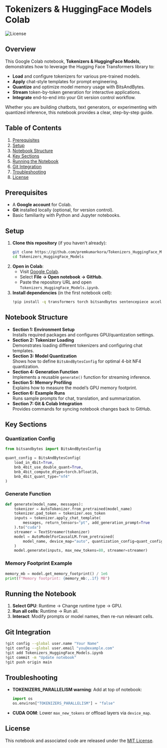 # Tokenizers & HuggingFace Models Colab


![License](https://img.shields.io/badge/License-MIT-blue.svg)

## Overview

This Google Colab notebook, **Tokenizers & HuggingFace Models**, demonstrates how to leverage the Hugging Face Transformers library to:

- **Load** and configure tokenizers for various pre-trained models.
- **Apply** chat-style templates for prompt engineering.
- **Quantize** and optimize model memory usage with BitsAndBytes.
- **Stream** token-by-token generation for interactive applications.
- **Integrate** end-to-end into your Git version control workflow.

Whether you are building chatbots, text generators, or experimenting with quantized inference, this notebook provides a clear, step-by-step guide.

## Table of Contents

1. [Prerequisites](#prerequisites)  
2. [Setup](#setup)  
3. [Notebook Structure](#notebook-structure)  
4. [Key Sections](#key-sections)  
5. [Running the Notebook](#running-the-notebook)  
6. [Git Integration](#git-integration)  
7. [Troubleshooting](#troubleshooting)  
8. [License](#license)  

## Prerequisites

- A **Google account** for Colab.  
- **Git** installed locally (optional, for version control).  
- Basic familiarity with Python and Jupyter notebooks.

## Setup

1. **Clone this repository** (if you haven’t already):
   ```bash
   git clone https://github.com/premkumarkora/Tokenizers_HuggingFace_Models.git
   cd Tokenizers_HuggingFace_Models
   ```
2. **Open in Colab**:  
   - Visit [Google Colab](https://colab.research.google.com).  
   - Select **File → Open notebook → GitHub**.  
   - Paste the repository URL and open `Tokenizers_HuggingFace_Models.ipynb`.
3. **Install dependencies** (in the first notebook cell):
   ```bash
   !pip install -q transformers torch bitsandbytes sentencepiece accelerate
   ```

## Notebook Structure

- **Section 1: Environment Setup**  
  Installs required packages and configures GPU/quantization settings.
- **Section 2: Tokenizer Loading**  
  Demonstrates loading different tokenizers and configuring chat templates.
- **Section 3: Model Quantization**  
  Shows how to define `BitsAndBytesConfig` for optimal 4-bit NF4 quantization.
- **Section 4: Generation Function**  
  Implements a reusable `generate()` function for streaming inference.
- **Section 5: Memory Profiling**  
  Explains how to measure the model’s GPU memory footprint.
- **Section 6: Example Runs**  
  Runs sample prompts for chat, translation, and summarization.
- **Section 7: Git & Colab Integration**  
  Provides commands for syncing notebook changes back to GitHub.

## Key Sections

### Quantization Config
```python
from bitsandbytes import BitsAndBytesConfig

quant_config = BitsAndBytesConfig(
    load_in_4bit=True,
    bnb_4bit_use_double_quant=True,
    bnb_4bit_compute_dtype=torch.bfloat16,
    bnb_4bit_quant_type="nf4"
)
```

### Generate Function
```python
def generate(model_name, messages):
    tokenizer = AutoTokenizer.from_pretrained(model_name)
    tokenizer.pad_token = tokenizer.eos_token
    inputs = tokenizer.apply_chat_template(
        messages, return_tensors="pt", add_generation_prompt=True
    ).to("cuda")
    streamer = TextStreamer(tokenizer)
    model = AutoModelForCausalLM.from_pretrained(
        model_name, device_map="auto", quantization_config=quant_config
    )
    model.generate(inputs, max_new_tokens=80, streamer=streamer)
```

### Memory Footprint Example
```python
memory_mb = model.get_memory_footprint() / 1e6
print(f"Memory footprint: {memory_mb:,.1f} MB")
```

## Running the Notebook

1. **Select GPU**: Runtime → Change runtime type → GPU.  
2. **Run all cells**: Runtime → Run all.  
3. **Interact**: Modify prompts or model names, then re-run relevant cells.

## Git Integration

```bash
!git config --global user.name "Your Name"
!git config --global user.email "you@example.com"
!git add Tokenizers_HuggingFace_Models.ipynb
!git commit -m "Update notebook"
!git push origin main
```

## Troubleshooting

- **TOKENIZERS_PARALLELISM warning**: Add at top of notebook:
  ```python
  import os
  os.environ["TOKENIZERS_PARALLELISM"] = "false"
  ```
- **CUDA OOM**: Lower `max_new_tokens` or offload layers via `device_map`.

## License

This notebook and associated code are released under the [MIT License](LICENSE).
